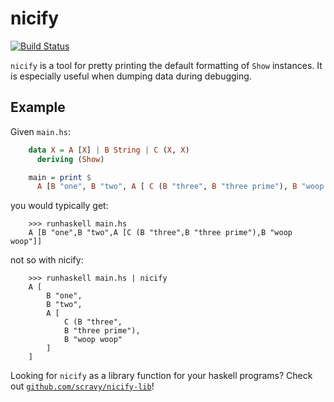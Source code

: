 nicify
======

[![Build Status](https://travis-ci.org/scravy/nicify.svg?branch=master)](https://travis-ci.org/scravy/nicify)

`nicify` is a tool for pretty printing the default formatting of `Show` instances.
It is especially useful when dumping data during debugging.

Example
-------

Given `main.hs`:

```haskell
    data X = A [X] | B String | C (X, X)
      deriving (Show)

    main = print $
      A [B "one", B "two", A [ C (B "three", B "three prime"), B "woop woop" ]]
```

you would typically get:

```
    >>> runhaskell main.hs 
    A [B "one",B "two",A [C (B "three",B "three prime"),B "woop woop"]]
```

not so with nicify:



```
    >>> runhaskell main.hs | nicify
    A [
        B "one",
        B "two",
        A [
            C (B "three",
            B "three prime"),
            B "woop woop"
        ]
    ]
```

Looking for `nicify` as a library function for your haskell programs?
Check out [`github.com/scravy/nicify-lib`](https://github.com/scravy/nicify-lib)!

